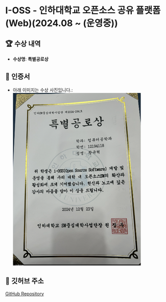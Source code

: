 # I-OSS - 인하대학교 오픈소스 공유 플랫폼(Web)(2024.08 ~ (운영중))

## 🏆 수상 내역

-   **수상명**: **특별공로상**

## 📜 인증서

-   아래 이미지는 수상 사진입니다.:<br>
    <img src="./i-oss.png" alt="인증서" width="400">

## 🔗 깃허브 주소

[GitHub Repository](https://github.com/inha-iesw/inhagit-server)
